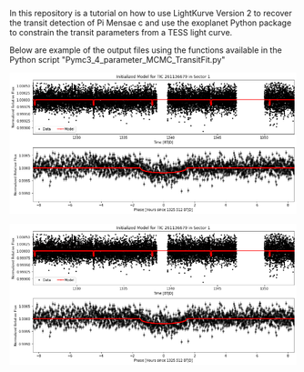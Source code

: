 In this repository is a tutorial on how to use LightKurve Version 2 to recover the transit detection of Pi Mensae c and use the exoplanet Python package to constrain the transit parameters from a TESS light curve.

Below are example of the output files using the functions available in the Python script "Pymc3_4_parameter_MCMC_TransitFit.py"


![Initial Transit Model](output_files/TIC_261136679_Sector_1_initial_model.png?raw=true)

![plot](output_files/TIC_261136679_Sector_1_initial_model.png)

